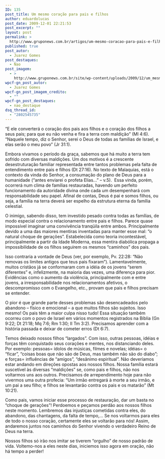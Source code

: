 ```yaml
---
ID: 135
post_title: Um mesmo coração para pais e filhos
author: eduardolucas
post_date: 2009-12-01 22:21:53
post_excerpt: ""
layout: post
permalink: >
  http://www.gruponews.com.br/artigos/um-mesmo-coracao-para-pais-e-filhos
published: true
post_autor:
  - Juarez Gomes
post_destaques:
  - Nao
post_imagem:
  - >
    http://www.gruponews.com.br/site/wp-content/uploads/2009/12/um_mesmo_coracao_para_pais_e_filhos.jpg
wpcf-gn_post_autor:
  - Juarez Gomes
wpcf-gn_post_imagem_credito:
  - ""
wpcf-gn_post_destaques:
  - nao_destaque
dsq_thread_id:
  - "2802545735"
---
```

“E ele converterá o coração dos pais aos filhos e o coração dos filhos a seus pais; para que eu não venha e fira a terra com maldição” (Ml 4:6). “Naquele tempo, diz o Senhor, serei o Deus de todas as famílias de Israel, e elas serão o meu povo” (Jr 31:1).

Embora vivamos o período da graça, sabemos que há muito a terra tem sofrido com diversas maldições. Um dos motivos é a crescente desestruturação familiar representada entre tantos problemas pela falta de entendimento entre pais e filhos (Dt 27:16). No texto de Malaquias, está o contexto da vinda do Senhor, a consumação do plano de Deus para a humanidade (“antes enviarei o profeta Elias...” – v.5).  Essa vinda, porém, ocorrerá num clima de famílias restauradas, havendo um perfeito funcionamento da autoridade divina onde cada um desempenhará com responsabilidade seu papel. Afinal de contas, Deus é pai e somos filhos, ou seja, a família na terra deverá ser espelho da estrutura eterna da família celestial.

O inimigo, sabendo disso, tem investido pesado contra todas as famílias, de modo especial contra o relacionamento entre pais e filhos. Parece quase impossível imaginar uma convivência tranqüila entre ambos. Principalmente devido a uma das maiores mentiras inventadas para manter esse mal: “o natural choque de gerações”. Estabelecida como teoria incontestável, principalmente a partir da Idade Moderna, essa mentira diabólica propaga a impossibilidade de os filhos seguirem os mesmos “caminhos” dos pais.

Isso contraria a vontade de Deus (ver, por exemplo, Pv. 22:28: “Não removas os limites antigos que teus pais fixaram”). Lamentavelmente, muitos cristãos já se conformaram com a idéia de os jovens “serem diferentes” e, infelizmente, na maioria das vezes, uma diferença para pior. Evidências como o aumento da violência, principalmente com e entre jovens, a irresponsabilidade nos relacionamentos afetivos, o descompromisso com o Evangelho, etc., provam que pais e filhos precisam se entender.

O pior é que grande parte desses problemas são desencadeados pelo abandono – físico e emocional – a que muitos filhos são sujeitos. Isso mesmo! Os pais têm a maior culpa nisso tudo! Essa situação também ocorreu com o povo de Israel em vários momentos registrados na Bíblia (Gn 9:22; Dt 21:18; Mq 7:6; Rm 1:30; II Tm 3:2). Precisamos aprender com a história passada e deixar de cometer erros (Dt 6:7).

Temos deixado nossos filhos “largados”. Com isso, outras pessoas, idéias e forças têm conquistado seus corações e mentes, nos distanciando deles. Por exemplo: pessoas= ídolos de músicas, filmes e novelas; idéias= o “ficar”, “coisas boas que não são de Deus, mas também não são do diabo”; e forças= influências de “amigos”, “desânimo espiritual”. Não deveríamos estar andando em direções opostas aos nossos filhos. Nossa família estará suscetível às diversas “maldições” se, como pais e filhos, não nos voltarmos uns aos outros. Precisamos de arrependimento hoje para não vivermos uma outra profecia: “Um irmão entregará à morte a seu irmão, e um pai a seu filho; e filhos se levantarão contra os pais e os matarão” (Mt 10:21).

Como pais, vamos iniciar esse processo de restauração, dar um basta no “choque de gerações”! Perdoemos e peçamos perdão aos nossos filhos neste momento. Lembremos das injustiças cometidas contra eles, do abandono, das chantagens, da falta de tempo,... Se nos voltarmos para eles de todo o nosso coração, certamente eles se voltarão para nós! Assim, andaremos juntos nos caminhos do Senhor vivendo o verdadeiro Reino de Deus na terra.

Nossos filhos só irão nos imitar se tiverem “orgulho” de nosso padrão de vida. Voltemo-nos a eles neste dias, iniciemos isso agora em oração, não há tempo a perder!